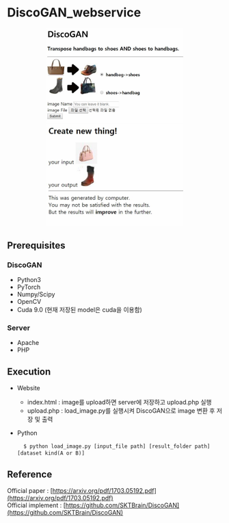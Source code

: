# DiscoGAN_webservice

<p align="center">
    <img src="./img/index.JPG", width="320">
    <img src="./img/upload.JPG", width="320">
</p>

## Prerequisites
### DiscoGAN
- Python3
- PyTorch
- Numpy/Scipy
- OpenCV
- Cuda 9.0 (현재 저장된 model은 cuda을 이용함)

### Server
- Apache
- PHP

## Execution
- Website
  - index.html : image를 upload하면 server에 저장하고 upload.php 실행
  - upload.php : load_image.py를 실행시켜 DiscoGAN으로 image 변환 후 저장 및 출력
  
- Python <br>

        $ python load_image.py [input_file path] [result_folder path] [dataset kind(A or B)]
    



## Reference
Official paper : [https://arxiv.org/pdf/1703.05192.pdf](https://arxiv.org/pdf/1703.05192.pdf) <br>
Official implement : [https://github.com/SKTBrain/DiscoGAN](https://github.com/SKTBrain/DiscoGAN)
